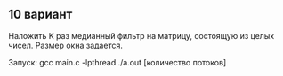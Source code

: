 ## 10 вариант

Наложить K раз медианный фильтр на матрицу, состоящую из целых чисел. Размер окна задается.

Запуск:
gcc main.c -lpthread
./a.out [количество потоков]